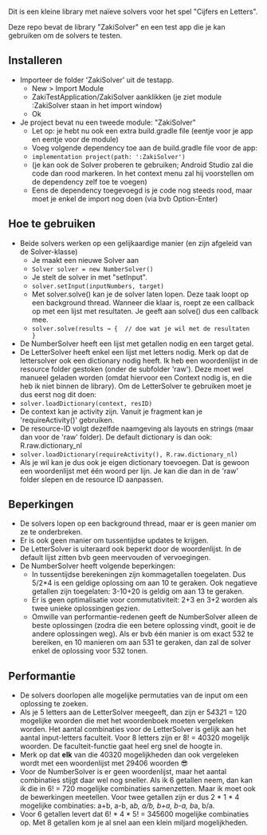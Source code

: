 Dit is een kleine library met naïeve solvers voor het spel "Cijfers en Letters".

Deze repo bevat de library "ZakiSolver" en een test app die je kan gebruiken om de solvers te testen.

## Installeren

- Importeer de folder 'ZakiSolver' uit de testapp.
    - New > Import Module
    - ZakiTestApplication/ZakiSolver aanklikken (je ziet module :ZakiSolver staan in het import window)
    - Ok
- Je project bevat nu een tweede module: "ZakiSolver"
    - Let op: je hebt nu ook een extra build.gradle file (eentje voor je app en eentje voor de module)
    - Voeg volgende dependency toe aan de build.gradle file voor de app:
    - `implementation project(path: ':ZakiSolver')`
    - (je kan ook de Solver proberen te gebruiken; Android Studio zal die code dan rood markeren. In het context menu zal hij voorstellen om de dependency zelf toe te voegen)
    - Eens de dependency toegevoegd is je code nog steeds rood, maar moet je enkel de import nog doen (via bvb Option-Enter)

## Hoe te gebruiken

- Beide solvers werken op een gelijkaardige manier (en zijn afgeleid van de Solver-klasse)
    - Je maakt een nieuwe Solver aan
    - `Solver solver = new NumberSolver()`
    - Je stelt de solver in met "setInput".
    - `solver.setInput(inputNumbers, target)`
    - Met solver.solve() kan je de solver laten lopen. Deze taak loopt op een background thread. Wanneer die klaar is, roept ze een callback op met een lijst met resultaten. Je geeft aan solve() dus een callback mee.
    - `solver.solve(results → { 
        // doe wat je wil met de resultaten 
    }`
- De NumberSolver heeft een lijst met getallen nodig en een target getal.
- De LetterSolver heeft enkel een lijst met letters nodig. Merk op dat de lettersolver ook een dictionary nodig heeft. Ik heb een woordenlijst in de resource folder gestoken (onder de subfolder 'raw'). Deze moet wel manueel geladen worden (omdat hiervoor een Context nodig is, en die heb ik niet binnen de library). Om de LetterSolver te gebruiken moet je dus eerst nog dit doen:
- `solver.loadDictionary(context, resID)`
- De context kan je activity zijn. Vanuit je fragment kan je 'requireActivity()' gebruiken.
- De resource-ID volgt dezelfde naamgeving als layouts en strings (maar dan voor de 'raw' folder). De default dictionary is dan ook: R.raw.dictionary_nl
- `solver.loadDictionary(requireActivity(), R.raw.dictionary_nl)`
- Als je wil kan je dus ook je eigen dictionary toevoegen. Dat is gewoon een woordenlijst met één woord per lijn. Je kan die dan in de 'raw' folder slepen en de resource ID aanpassen.

## Beperkingen

- De solvers lopen op een background thread, maar er is geen manier om ze te onderbreken.
- Er is ook geen manier om tussentijdse updates te krijgen.
- De LetterSolver is uiteraard ook beperkt door de woordenlijst. In de default lijst zitten bvb geen meervouden of vervoegingen.
- De NumberSolver heeft volgende beperkingen:
    - In tussentijdse berekeningen zijn kommagetallen toegelaten. Dus 5/2*4 is een geldige oplossing om aan 10 te geraken. Ook negatieve getallen zijn toegelaten: 3-10+20 is geldig om aan 13 te geraken.
    - Er is geen optimalisatie voor commutativiteit: 2+3 en 3+2 worden als twee unieke oplossingen gezien.
    - Omwille van performantie-redenen geeft de NumberSolver alleen de beste oplossingen (zodra die een betere oplossing vindt, gooit ie de andere oplossingen weg). Als er bvb één manier is om exact 532 te bereiken, en 10 manieren om aan 531 te geraken, dan zal de solver enkel de oplossing voor 532 tonen.

## Performantie

- De solvers doorlopen alle mogelijke permutaties van de input om een oplossing te zoeken.
- Als je 5 letters aan de LetterSolver meegeeft, dan zijn er 5*4*3*2*1 = 120 mogelijke woorden die met het woordenboek moeten vergeleken worden. Het aantal combinaties voor de LetterSolver is gelijk aan het aantal input-letters faculteit. Voor 8 letters zijn er 8! = 40320 mogelijk woorden. De faculteit-functie gaat heel erg snel de hoogte in.
- Merk op dat **elk** van die 40320 mogelijkheden dan ook vergeleken wordt met een woordenlijst met 29406 woorden 😎
- Voor de NumberSolver is er geen woordenlijst, maar het aantal combinaties stijgt daar wel nog sneller. Als ik 6 getallen neem, dan kan ik die in 6! = 720 mogelijke combinaties samenzetten. Maar ik moet ook de bewerkingen meetellen. Voor twee getallen zijn er dus 2 * 1 * 4 mogelijke combinaties:  a+b, a-b, a*b, a/b, b+a, b-a, b*a, b/a.
- Voor 6 getallen levert dat 6! * 4 * 5! = 345600 mogelijke combinaties op. Met 8 getallen kom je al snel aan een klein miljard mogelijkheden.

